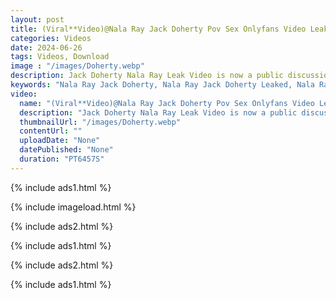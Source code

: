 ```yaml
---
layout: post
title: (Viral**Video)@Nala Ray Jack Doherty Pov Sex Onlyfans Video Leaked
categories: Videos
date: 2024-06-26
tags: Videos, Download
image : "/images/Doherty.webp"
description: Jack Doherty Nala Ray Leak Video is now a public discussion, check out the link at the end of the article. The definition of viral is a phenomenon in which information, such as a video, image, or piece of news, spreads rapidly and widely through the internet, often with the help of social media platforms. The term viral is used to describe something that becomes popular through viral sharing and is able to generate a large number of views, shares, and likes in a short period of time.
keywords: "Nala Ray Jack Doherty, Nala Ray Jack Doherty Leaked, Nala Ray Jack Doherty Leaked Video, Watch Video Nala Ray Jack Doherty, Nala Ray Jack Doherty Leaked Video"
video:
  name: "(Viral**Video)@Nala Ray Jack Doherty Pov Sex Onlyfans Video Leaked"
  description: "Jack Doherty Nala Ray Leak Video is now a public discussion, check out the link at the end of the article. The definition of viral is a phenomenon in which information"
  thumbnailUrl: "/images/Doherty.webp"
  contentUrl: ""
  uploadDate: "None"
  datePublished: "None"
  duration: "PT6457S"
---
```

{% include ads1.html %}

{% include imageload.html %}

{% include ads2.html %}

{% include ads1.html %}

{% include ads2.html %}

{% include ads1.html %}
